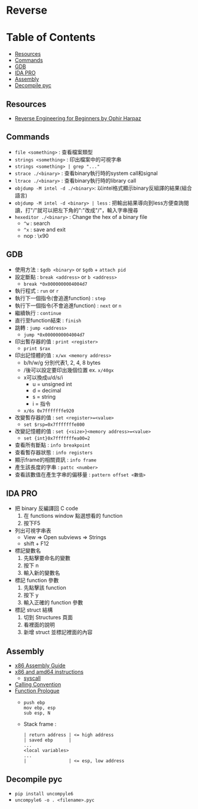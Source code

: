 # Reverse

# Table of Contents
* [Resources](#Resources)
* [Commands](#Commands)
* [GDB](#GDB)
* [IDA PRO](#IDA-PRO)
* [Assembly](#Assembly)
* [Decompile pyc](#Decompile-pyc)

## Resources
* [Reverse Engineering for Beginners by Ophir Harpaz](https://www.begin.re/)

## Commands
* `file <something>` : 查看檔案類型
* `strings <something>` : 印出檔案中的可視字串
* `strings <something> | grep "..."`
* `strace ./<binary>` : 查看binary執行時的system call和signal
* `ltrace ./<binary>` : 查看binary執行時的library call
* `objdump -M intel -d ./<binary>`: 以intel格式顯示binary反組譯的結果(組合語言)
* `objdump -M intel -d <binary> | less` : 把輸出結果導向到less方便查詢閱讀，打"/"就可以把左下角的":"改成"/"，輸入字串搜尋
* `hexeditor ./<binary>` : Change the hex of a binary file
  * `^w` : search
  * `^x` : save and exit
  * nop : \x90

## GDB
* 使用方法 : `$gdb <binary>` or `$gdb` + `attach pid`
* 設定斷點 : `break <address>` or `b <address>`
  * `break *0x0000000004004d7`
* 執行程式 : `run` or `r`
* 執行下一個指令(會追進function) : `step`
* 執行下一個指令(不會追進function) : `next` or `n`
* 繼續執行 : `continue`
* 直行至function結束 : `finish`
* 跳轉 : `jump <address>`
  * `jump *0x0000000004004d7`
* 印出暫存器的值 : `print <register>`
  * `print $rax`
* 印出記憶體的值 : `x/wx <memory address>`
  * b/h/w/g 分別代表1, 2, 4, 8 bytes
  * /後可以設定要印出幾個位置 ex. `x/40gx`
  * x可以換成u/d/s/i
    * u = unsigned int
    * d = decimal
    * s = string
    * i = 指令
  * `x/6s 0x7fffffffe920`
* 改變暫存器的值 : `set <register>=<value>`
  * `set $rsp=0x7fffffffe800`
* 改變記憶體的值 : `set {<size>}<memory address>=<value>`
  * `set {int}0x7fffffffea00=2`
* 查看所有斷點 : `info breakpoint`
* 查看暫存器狀態 : `info registers`
* 顯示frame的相關資訊 : `info frame`
* 產生該長度的字串 : `pattc <number>`
* 查看該數值在產生字串的偏移量 : `pattern offset <數值>`

## IDA PRO
* 把 binary 反編譯回 C code
  1. 在 functions window 點選想看的 function
  2. 按下F5
* 列出可視字串表
  * View => Open subviews => Strings
  * shift + F12
* 標記變數名
  1. 先點擊要命名的變數
  2. 按下 n
  3. 輸入新的變數名
* 標記 function 參數
  1. 先點擊該 function
  2. 按下 y
  3. 輸入正確的 function 參數
* 標記 struct 結構
  1. 切到 Structures 頁面
  2. 看裡面的說明
  3. 新增 struct 並標記裡面的內容

## Assembly
* [x86 Assembly Guide](http://www.cs.virginia.edu/~evans/cs216/guides/x86.html)
* [x86 and amd64 instructions](https://www.felixcloutier.com/x86/)
  * [syscall](http://blog.rchapman.org/posts/Linux_System_Call_Table_for_x86_64/)
* [Calling Convention](https://medium.com/@ktecv2000/%E7%B7%A9%E8%A1%9D%E5%8D%80%E6%BA%A2%E4%BD%8D%E6%94%BB%E6%93%8A%E4%B9%8B%E4%B8%80-buffer-overflow-83516aa80240)
* [Function Prologue](https://en.wikipedia.org/wiki/Function_prologue)
  * ```assembly
    push ebp
    mov ebp, esp
    sub esp, N
    ```
  * Stack frame :
    ```
    | return address | <= high address
    | saved ebp      |
    ...
    <local variables>
    ...
    |                | <= esp, low address
    ```

## Decompile pyc
* `pip install uncompyle6`
* `uncompyle6 -o . <filename>.pyc`